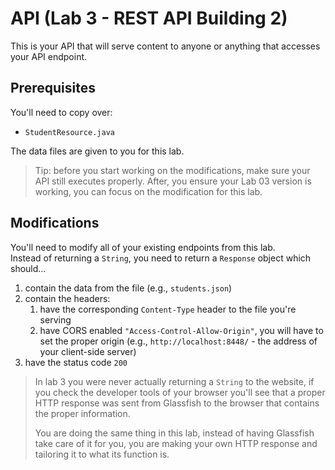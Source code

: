 # API (Lab 3 - REST API Building 2)

This is your API that will serve content to anyone or anything that accesses your API endpoint.

## Prerequisites

You'll need to copy over:

- `StudentResource.java`

The data files are given to you for this lab.

> Tip: before you start working on the modifications, make sure your API still executes properly. After, you ensure your Lab 03 version is working, you can focus on the modification for this lab.

## Modifications

You'll need to modify all of your existing endpoints from this lab.  
Instead of returning a `String`, you need to return a `Response` object which should...

1. contain the data from the file (e.g., `students.json`)
2. contain the headers:
   1. have the corresponding `Content-Type` header to the file you're serving
   2. have CORS enabled `"Access-Control-Allow-Origin"`, you will have to set the proper origin (e.g., `http://localhost:8448/` - the address of your client-side server)
3. have the status code `200`

>In lab 3 you were never actually returning a `String` to the website, if you check the developer tools of your browser
>you'll see that a proper HTTP response was sent from Glassfish to the browser that contains the proper information.  
>
>You are doing the same thing in this lab, instead of having Glassfish take care of it for you, you are making your own HTTP
>response and tailoring it to what its function is.
